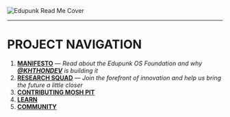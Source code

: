 <img src="assets/edupunk-os-readme@2x.png" srcset="assets/edupunk-os-readme@1x.png 1x, assets/edupunk-os-readme@2x.png 2x" alt="Edupunk Read Me Cover">

---

# PROJECT NAVIGATION

1. **[MANIFESTO](docs/main/MANIFESTO.md)** _— Read about the Edupunk OS Foundation and why **[@KHTHONDEV](https://github.com/khthondev)** is building it_
2. **[RESEARCH SQUAD](docs/research/RESEARCH.md)** _— Join the forefront of innovation and help us bring the future a little closer_
3. **[CONTRIBUTING MOSH PIT](docs/main/CONTRIBUTING.md)**
4. **[LEARN](docs/learn/LEARN.md)**
5. **[COMMUNITY](docs/main/COMMUNITY.md)**
<!-- 6. **[Stories](STORIES.md)**
7. **[Zero-Cost Deployment](ZERO-COST-DEPLOY.md)**
8. **[License](LICENSE.md)**
9. **[Changelog](CHANGELOG.md)**
10. **[Roadmap](ROADMAP.md)** -->